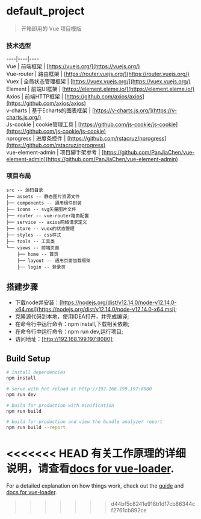 # default_project

> 开箱即用的 Vue 项目模版

### 技术选型
----|----|----
</br>
Vue | 前端框架 | [https://vuejs.org/](https://vuejs.org/)</br>
Vue-router | 路由框架 | [https://router.vuejs.org/](https://router.vuejs.org/)</br>
Vuex | 全局状态管理框架 | [https://vuex.vuejs.org/](https://vuex.vuejs.org/)</br>
Element | 前端UI框架 | [https://element.eleme.io/](https://element.eleme.io/)</br>
Axios | 前端HTTP框架 | [https://github.com/axios/axios](https://github.com/axios/axios)</br>
v-charts | 基于Echarts的图表框架 | [https://v-charts.js.org/](https://v-charts.js.org/)</br>
Js-cookie | cookie管理工具 | [https://github.com/js-cookie/js-cookie](https://github.com/js-cookie/js-cookie)</br>
nprogress | 进度条控件 | [https://github.com/rstacruz/nprogress](https://github.com/rstacruz/nprogress)</br>
vue-element-admin | 项目脚手架参考 | [https://github.com/PanJiaChen/vue-element-admin](https://github.com/PanJiaChen/vue-element-admin)</br>

### 项目布局

``` luaout
src -- 源码目录
├── assets -- 静态图片资源文件
├── components -- 通用组件封装
├── icons -- svg矢量图片文件
├── router -- vue-router路由配置
├── service -- axios网络请求定义
├── store -- vuex的状态管理
├── styles -- css样式
├── tools -- 工具类
└── views -- 前端页面
    ├── home -- 首页
    ├── layout -- 通用页面加载框架
    ├── login -- 登录页
```
## 搭建步骤
- 下载node并安装：[https://nodejs.org/dist/v12.14.0/node-v12.14.0-x64.msi](https://nodejs.org/dist/v12.14.0/node-v12.14.0-x64.msi);
- 克隆源代码到本地，使用IDEA打开，并完成编译;
- 在命令行中运行命令：npm install,下载相关依赖;
- 在命令行中运行命令：npm run dev,运行项目;
- 访问地址：[http://192.168.199.197:8080];

## Build Setup

``` bash
# install dependencies
npm install

# serve with hot reload at http://192.168.199.197:8080
npm run dev

# build for production with minification
npm run build

# build for production and view the bundle analyzer report
npm run build --report
```

<<<<<<< HEAD
有关工作原理的详细说明，请查看[docs for vue-loader](https://cn.vuejs.org/v2/guide/).
=======
For a detailed explanation on how things work, check out the [guide](https://cn.vuejs.org/v2/guide/) and [docs for vue-loader](https://cn.vuejs.org/v2/guide/).
>>>>>>> d44bf5c8241e918b1d17cb86344cf2761cb892ce
